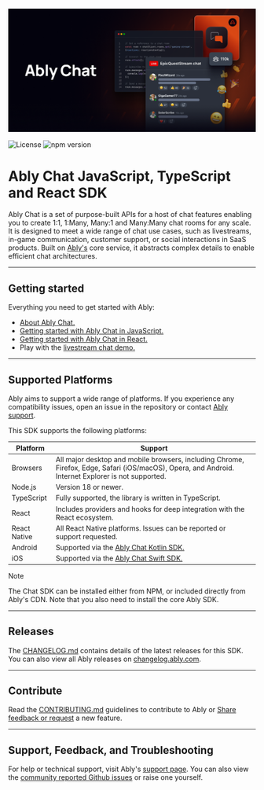 

![Ably Chat Header](/images/ably-chat-github-header.png)

![License](https://badgen.net/github/license/3scale/saas-operator)
![npm version](https://img.shields.io/npm/v/@ably/chat.svg?style=flat)

# Ably Chat JavaScript, TypeScript and React SDK

Ably Chat is a set of purpose-built APIs for a host of chat features enabling you to create 1:1, 1:Many, Many:1 and Many:Many chat rooms for any scale. It is designed to meet a wide range of chat use cases, such as livestreams, in-game communication, customer support, or social interactions in SaaS products. Built on [Ably's](https://ably.com/) core service, it abstracts complex details to enable efficient chat architectures.

---

## Getting started

Everything you need to get started with Ably:

* [About Ably Chat.](https://ably.com/docs/chat)
* [Getting started with Ably Chat in JavaScript.](https://ably.com/docs/chat/getting-started/javascript)
* [Getting started with Ably Chat in React.](https://ably.com/docs/chat/getting-started/react)
* Play with the [livestream chat demo.](https://ably-livestream-chat-demo.vercel.app/)

---

## Supported Platforms

Ably aims to support a wide range of platforms. If you experience any compatibility issues, open an issue in the repository or contact [Ably support](https://ably.com/support).

This SDK supports the following platforms:

| Platform     | Support |
|--------------|---------|
| Browsers     | All major desktop and mobile browsers, including Chrome, Firefox, Edge, Safari (iOS/macOS), Opera, and Android. Internet Explorer is not supported. |
| Node.js      | Version 18 or newer. |
| TypeScript   | Fully supported, the library is written in TypeScript. |
| React        | Includes providers and hooks for deep integration with the React ecosystem. |
| React Native | All React Native platforms. Issues can be reported or support requested. |
| Android      | Supported via the [Ably Chat Kotlin SDK.](https://github.com/ably/ably-chat-kotlin) |
| iOS          | Supported via the [Ably Chat Swift SDK.](https://github.com/ably/ably-chat-swift) |

> [!NOTE]
> The Chat SDK can be installed either from NPM, or included directly from Ably's CDN. Note that you also need to install the core Ably SDK.

---

## Releases

The [CHANGELOG.md](/ably/ably-chat-js/blob/main/CHANGELOG.md) contains details of the latest releases for this SDK. You can also view all Ably releases on [changelog.ably.com](https://changelog.ably.com).

---

## Contribute

Read the [CONTRIBUTING.md](./CONTRIBUTING.md) guidelines to contribute to Ably or [Share feedback or request](https://forms.gle/mBw9M53NYuCBLFpMA) a new feature.

---

## Support, Feedback, and Troubleshooting

For help or technical support, visit Ably's [support page](https://ably.com/support). You can also view the [community reported Github issues](https://github.com/ably/ably-chat-js/issues) or raise one yourself.
